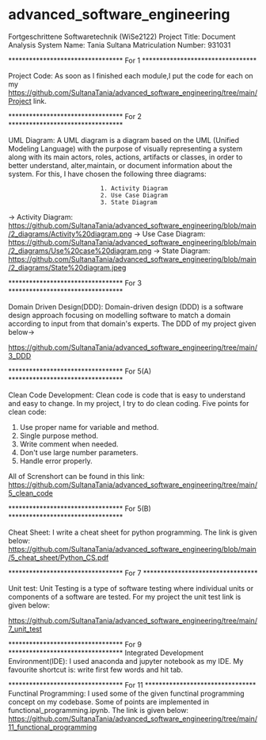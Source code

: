 # advanced_software_engineering

Fortgeschrittene Softwaretechnik (WiSe2122)
Project Title: Document Analysis System
Name: Tania Sultana
Matriculation Number: 931031



********************************* For 1 ********************************* 

Project Code: As soon as I finished each module,I put the code for each on my https://github.com/SultanaTania/advanced_software_engineering/tree/main/Project link.


********************************* For 2 ********************************* 

UML Diagram: A UML diagram is a diagram based on the UML (Unified Modeling Language) with the purpose of visually representing a system along with its main actors, roles, actions, artifacts or classes, in order to better understand, alter,maintain, or document information about the system. For this, I have chosen the following three diagrams:
                              
							  1. Activity Diagram
							  2. Use Case Diagram
							  3. State Diagram
							  
-> Activity Diagram: https://github.com/SultanaTania/advanced_software_engineering/blob/main/2_diagrams/Activity%20diagram.png
-> Use Case Diagram: https://github.com/SultanaTania/advanced_software_engineering/blob/main/2_diagrams/Use%20case%20diagram.png
-> State Diagram: https://github.com/SultanaTania/advanced_software_engineering/blob/main/2_diagrams/State%20diagram.jpeg


********************************* For 3 ********************************* 

Domain Driven Design(DDD): Domain-driven design (DDD) is a software design approach focusing on modelling software to match a domain according to input from that domain's experts. The DDD of my project given below->

https://github.com/SultanaTania/advanced_software_engineering/tree/main/3_DDD
 

********************************* For 5(A) ********************************* 

Clean Code Development: Clean code is code that is easy to understand and easy to change. In my project, I try to do clean coding. 
Five points for clean code:

1. Use proper name for variable and method.
2. Single purpose method.
3. Write comment when needed. 
4. Don't use large number parameters.
5. Handle error properly. 

All of Screnshort can be found in this link: https://github.com/SultanaTania/advanced_software_engineering/tree/main/5_clean_code


********************************* For 5(B) *********************************

Cheat Sheet: I write a cheat sheet for python programming. The link is given below: 
https://github.com/SultanaTania/advanced_software_engineering/blob/main/5_cheat_sheet/Python_CS.pdf


********************************* For 7 ********************************* 

Unit test: Unit Testing is a type of software testing where individual units or components of a software are tested. For my project the unit test link is given below:

https://github.com/SultanaTania/advanced_software_engineering/tree/main/7_unit_test

 
********************************* For 9 ********************************* 
Integrated Development Environment(IDE): I used anaconda and jupyter notebook as my IDE.
My favourite shortcut is: write first few words and hit tab.


********************************* For 11 ******************************** 
Functinal Programming: I used some of the given functinal programming concept on my codebase. Some of points are implemented in functional_programming.ipynb. 
The link is given below: https://github.com/SultanaTania/advanced_software_engineering/tree/main/11_functional_programming
 

